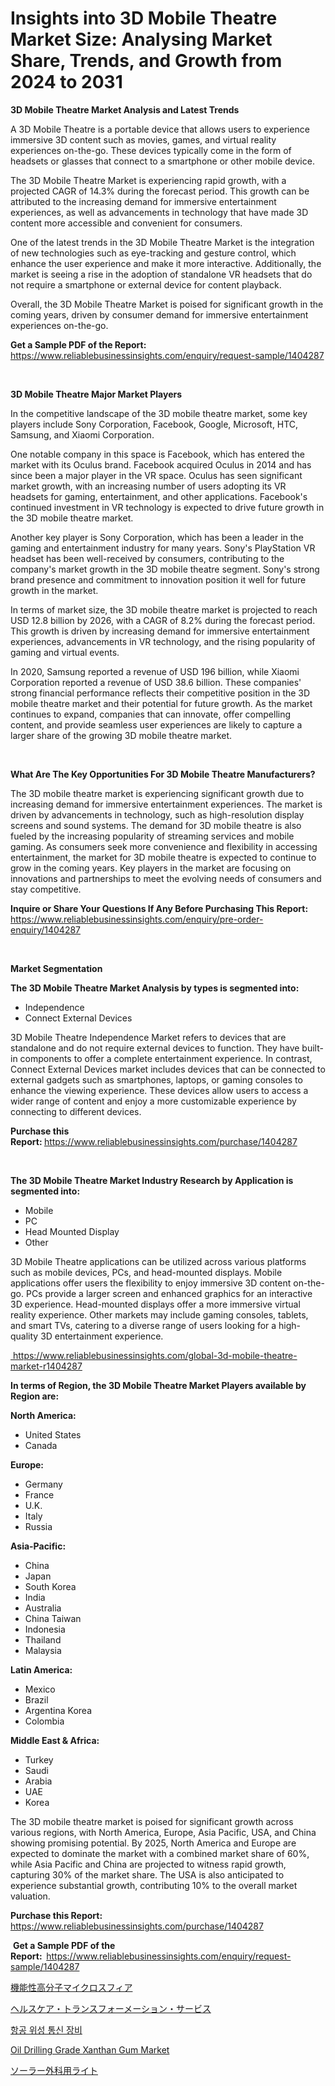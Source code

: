 <p><h1>Insights into 3D Mobile Theatre Market Size: Analysing Market Share, Trends, and Growth from 2024 to 2031</h1></p><p><strong>3D Mobile Theatre Market Analysis and Latest Trends</strong></p>
<p><p>A 3D Mobile Theatre is a portable device that allows users to experience immersive 3D content such as movies, games, and virtual reality experiences on-the-go. These devices typically come in the form of headsets or glasses that connect to a smartphone or other mobile device.</p><p>The 3D Mobile Theatre Market is experiencing rapid growth, with a projected CAGR of 14.3% during the forecast period. This growth can be attributed to the increasing demand for immersive entertainment experiences, as well as advancements in technology that have made 3D content more accessible and convenient for consumers.</p><p>One of the latest trends in the 3D Mobile Theatre Market is the integration of new technologies such as eye-tracking and gesture control, which enhance the user experience and make it more interactive. Additionally, the market is seeing a rise in the adoption of standalone VR headsets that do not require a smartphone or external device for content playback.</p><p>Overall, the 3D Mobile Theatre Market is poised for significant growth in the coming years, driven by consumer demand for immersive entertainment experiences on-the-go.</p></p>
<p><strong>Get a Sample PDF of the Report:&nbsp;</strong> <a href="https://www.reliablebusinessinsights.com/enquiry/request-sample/1404287">https://www.reliablebusinessinsights.com/enquiry/request-sample/1404287</a></p>
<p>&nbsp;</p>
<p><strong>3D Mobile Theatre Major Market Players</strong></p>
<p><p>In the competitive landscape of the 3D mobile theatre market, some key players include Sony Corporation, Facebook, Google, Microsoft, HTC, Samsung, and Xiaomi Corporation.</p><p>One notable company in this space is Facebook, which has entered the market with its Oculus brand. Facebook acquired Oculus in 2014 and has since been a major player in the VR space. Oculus has seen significant market growth, with an increasing number of users adopting its VR headsets for gaming, entertainment, and other applications. Facebook's continued investment in VR technology is expected to drive future growth in the 3D mobile theatre market.</p><p>Another key player is Sony Corporation, which has been a leader in the gaming and entertainment industry for many years. Sony's PlayStation VR headset has been well-received by consumers, contributing to the company's market growth in the 3D mobile theatre segment. Sony's strong brand presence and commitment to innovation position it well for future growth in the market.</p><p>In terms of market size, the 3D mobile theatre market is projected to reach USD 12.8 billion by 2026, with a CAGR of 8.2% during the forecast period. This growth is driven by increasing demand for immersive entertainment experiences, advancements in VR technology, and the rising popularity of gaming and virtual events.</p><p>In 2020, Samsung reported a revenue of USD 196 billion, while Xiaomi Corporation reported a revenue of USD 38.6 billion. These companies' strong financial performance reflects their competitive position in the 3D mobile theatre market and their potential for future growth. As the market continues to expand, companies that can innovate, offer compelling content, and provide seamless user experiences are likely to capture a larger share of the growing 3D mobile theatre market.</p></p>
<p>&nbsp;</p>
<p><strong>What Are The Key Opportunities For 3D Mobile Theatre Manufacturers?</strong></p>
<p><p>The 3D mobile theatre market is experiencing significant growth due to increasing demand for immersive entertainment experiences. The market is driven by advancements in technology, such as high-resolution display screens and sound systems. The demand for 3D mobile theatre is also fueled by the increasing popularity of streaming services and mobile gaming. As consumers seek more convenience and flexibility in accessing entertainment, the market for 3D mobile theatre is expected to continue to grow in the coming years. Key players in the market are focusing on innovations and partnerships to meet the evolving needs of consumers and stay competitive.</p></p>
<p><strong>Inquire or Share Your Questions If Any Before Purchasing This Report:</strong> <a href="https://www.reliablebusinessinsights.com/enquiry/pre-order-enquiry/1404287">https://www.reliablebusinessinsights.com/enquiry/pre-order-enquiry/1404287</a></p>
<p>&nbsp;</p>
<p><strong>Market Segmentation</strong></p>
<p><strong>The 3D Mobile Theatre Market Analysis by types is segmented into:</strong></p>
<p><ul><li>Independence</li><li>Connect External Devices</li></ul></p>
<p><p>3D Mobile Theatre Independence Market refers to devices that are standalone and do not require external devices to function. They have built-in components to offer a complete entertainment experience. In contrast, Connect External Devices market includes devices that can be connected to external gadgets such as smartphones, laptops, or gaming consoles to enhance the viewing experience. These devices allow users to access a wider range of content and enjoy a more customizable experience by connecting to different devices.</p></p>
<p><strong>Purchase this Report:&nbsp;</strong><a href="https://www.reliablebusinessinsights.com/purchase/1404287">https://www.reliablebusinessinsights.com/purchase/1404287</a></p>
<p>&nbsp;</p>
<p><strong>The 3D Mobile Theatre Market Industry Research by Application is segmented into:</strong></p>
<p><ul><li>Mobile</li><li>PC</li><li>Head Mounted Display</li><li>Other</li></ul></p>
<p><p>3D Mobile Theatre applications can be utilized across various platforms such as mobile devices, PCs, and head-mounted displays. Mobile applications offer users the flexibility to enjoy immersive 3D content on-the-go. PCs provide a larger screen and enhanced graphics for an interactive 3D experience. Head-mounted displays offer a more immersive virtual reality experience. Other markets may include gaming consoles, tablets, and smart TVs, catering to a diverse range of users looking for a high-quality 3D entertainment experience.</p></p>
<p><a href="https://www.reliablebusinessinsights.com/global-3d-mobile-theatre-market-r1404287">&nbsp;https://www.reliablebusinessinsights.com/global-3d-mobile-theatre-market-r1404287</a></p>
<p><strong>In terms of Region, the 3D Mobile Theatre Market Players available by Region are:</strong></p>
<p>
    <p> <strong> North America: </strong>
        <ul>
            <li>United States</li>
            <li>Canada</li>
        </ul>
        </p> 
    <p> <strong> Europe: </strong>
        <ul>
            <li>Germany</li>
            <li>France</li>
            <li>U.K.</li>
            <li>Italy</li>
            <li>Russia</li>
        </ul>
        </p> 
    <p> <strong> Asia-Pacific: </strong>
        <ul>
            <li>China</li>
            <li>Japan</li>
            <li>South Korea</li>
            <li>India</li>
            <li>Australia</li>
            <li>China Taiwan</li>
            <li>Indonesia</li>
            <li>Thailand</li>
            <li>Malaysia</li>
        </ul>
        </p> 
    <p> <strong> Latin America: </strong>
        <ul>
            <li>Mexico</li>
            <li>Brazil</li>
            <li>Argentina Korea</li>
            <li>Colombia</li>
        </ul>
        </p> 
    <p> <strong> Middle East & Africa: </strong>
        <ul>
            <li>Turkey</li>
            <li>Saudi</li>
            <li>Arabia</li>
            <li>UAE</li>
            <li>Korea</li>
        </ul>
    </p>
    </p>
<p><p>The 3D mobile theatre market is poised for significant growth across various regions, with North America, Europe, Asia Pacific, USA, and China showing promising potential. By 2025, North America and Europe are expected to dominate the market with a combined market share of 60%, while Asia Pacific and China are projected to witness rapid growth, capturing 30% of the market share. The USA is also anticipated to experience substantial growth, contributing 10% to the overall market valuation.</p></p>
<p><strong>Purchase this Report: </strong><a href="https://www.reliablebusinessinsights.com/purchase/1404287">https://www.reliablebusinessinsights.com/purchase/1404287</a></p>
<p>&nbsp;<strong>Get a Sample PDF of the Report:&nbsp;&nbsp;</strong><a href="https://www.reliablebusinessinsights.com/enquiry/request-sample/1404287">https://www.reliablebusinessinsights.com/enquiry/request-sample/1404287</a></p>
<p><strong></strong></p>
<p><p><a href="https://medium.com/@loganchynna/%E6%A9%9F%E8%83%BD%E6%80%A7%E3%83%9D%E3%83%AA%E3%83%9E%E3%83%BC%E3%83%9E%E3%82%A4%E3%82%AF%E3%83%AD%E3%82%B9%E3%83%95%E3%82%A3%E3%82%A2%E5%B8%82%E5%A0%B4%E5%88%86%E6%9E%90-%E3%81%9D%E3%81%AEcagr-%E5%B8%82%E5%A0%B4%E3%82%BB%E3%82%B0%E3%83%A1%E3%83%B3%E3%83%86%E3%83%BC%E3%82%B7%E3%83%A7%E3%83%B3-%E3%81%8A%E3%82%88%E3%81%B3%E3%82%B0%E3%83%AD%E3%83%BC%E3%83%90%E3%83%AB%E7%94%A3%E6%A5%AD%E6%A6%82%E8%A6%81-b9c5e3e477e2">機能性高分子マイクロスフィア</a></p><p><a href="https://github.com/cnnriuez22368/Market-Research-Report-List-2/blob/main/8453813114630.md">ヘルスケア・トランスフォーメーション・サービス</a></p><p><a href="https://medium.com/@santiagojast/%EA%B3%B5%EC%A4%91-%EC%9C%84%EC%84%B1-%ED%86%B5%EC%8B%A0-%EC%9E%A5%EB%B9%84-%EC%8B%9C%EC%9E%A5-%EC%A0%90%EC%9C%A0%EC%9C%A8-%EB%B0%8F-%EC%8B%9C%EC%9E%A5-%EB%B6%84%EC%84%9D-%EC%84%B1%EC%9E%A5-%EB%8F%99%ED%96%A5-%EB%B0%8F-2024-2031-%EA%B8%B0%EA%B0%84%EC%9D%98-%EC%98%88%EC%B8%A1-337c441a2297">항공 위성 통신 장비</a></p><p><a href="https://github.com/almainyongb/Market-Research-Report-List-1/blob/main/oil-drilling-grade-xanthan-gum-market.md">Oil Drilling Grade Xanthan Gum Market</a></p><p><a href="https://medium.com/@burtongalen/%E3%82%BD%E3%83%BC%E3%83%A9%E3%83%BC%E6%89%8B%E8%A1%93%E7%94%A8%E7%85%A7%E6%98%8E%E3%81%AE%E5%B8%82%E5%A0%B4%E3%82%B7%E3%82%A7%E3%82%A2%E3%81%AE%E9%80%B2%E5%8C%96%E3%81%A8%E5%B8%82%E5%A0%B4%E6%88%90%E9%95%B7%E3%83%88%E3%83%AC%E3%83%B3%E3%83%892024%E5%B9%B4-2031%E5%B9%B4-39bbd01c6e70">ソーラー外科用ライト</a></p></p>